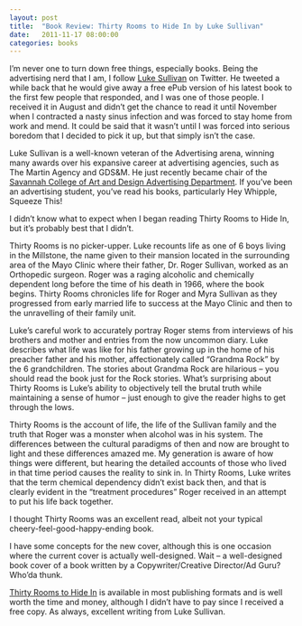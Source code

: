 ```yaml
---
layout: post
title:  "Book Review: Thirty Rooms to Hide In by Luke Sullivan"
date:   2011-11-17 08:00:00
categories: books
---
```


I’m never one to turn down free things, especially books. Being the advertising nerd that I am, I follow [Luke Sullivan](https://twitter.com/heywhipple) on Twitter. He tweeted a while back that he would give away a free ePub version of his latest book to the first few people that responded, and I was one of those people. I received it in August and didn’t get the chance to read it until November when I contracted a nasty sinus infection and was forced to stay home from work and mend. It could be said that it wasn’t until I was forced into serious boredom that I decided to pick it up, but that simply isn’t the case.

Luke Sullivan is a well-known veteran of the Advertising arena, winning many awards over his expansive career at advertising agencies, such as The Martin Agency and GDS&M. He just recently became chair of the [Savannah College of Art and Design Advertising Department](http://www.scad.edu/academics/programs/advertising#programButtons). If you’ve been an advertising student, you’ve read his books, particularly Hey Whipple, Squeeze This!

I didn’t know what to expect when I began reading Thirty Rooms to Hide In, but it’s probably best that I didn’t.

Thirty Rooms is no picker-upper. Luke recounts life as one of 6 boys living in the Millstone, the name given to their mansion located in the surrounding area of the Mayo Clinic where their father, Dr. Roger Sullivan, worked as an Orthopedic surgeon. Roger was a raging alcoholic and chemically dependent long before the time of his death in 1966, where the book begins. Thirty Rooms chronicles life for Roger and Myra Sullivan as they progressed from early married life to success at the Mayo Clinic and then to the unravelling of their family unit.

Luke’s careful work to accurately portray Roger stems from interviews of his brothers and mother and entries from the now uncommon diary. Luke describes what life was like for his father growing up in the home of his preacher father and his mother, affectionately called “Grandma Rock” by the 6 grandchildren. The stories about Grandma Rock are hilarious – you should read the book just for the Rock stories. What’s surprising about Thirty Rooms is Luke’s ability to objectively tell the brutal truth while maintaining a sense of humor – just enough to give the reader highs to get through the lows.

Thirty Rooms is the account of life, the life of the Sullivan family and the truth that Roger was a monster when alcohol was in his system. The differences between the cultural paradigms of then and now are brought to light and these differences amazed me. My generation is aware of how things were different, but hearing the detailed accounts of those who lived in that time period causes the reality to sink in. In Thirty Rooms, Luke writes that the term chemical dependency didn’t exist back then, and that is clearly evident in the “treatment procedures” Roger received in an attempt to put his life back together.

I thought Thirty Rooms was an excellent read, albeit not your typical cheery-feel-good-happy-ending book.

I have some concepts for the new cover, although this is one occasion where the current cover is actually well-designed. Wait – a well-designed book cover of a book written by a Copywriter/Creative Director/Ad Guru? Who’da thunk.

[Thirty Rooms to Hide In](http://thirtyroomstohidein.com) is available in most publishing formats and is well worth the time and money, although I didn’t have to pay since I received a free copy. As always, excellent writing from Luke Sullivan.